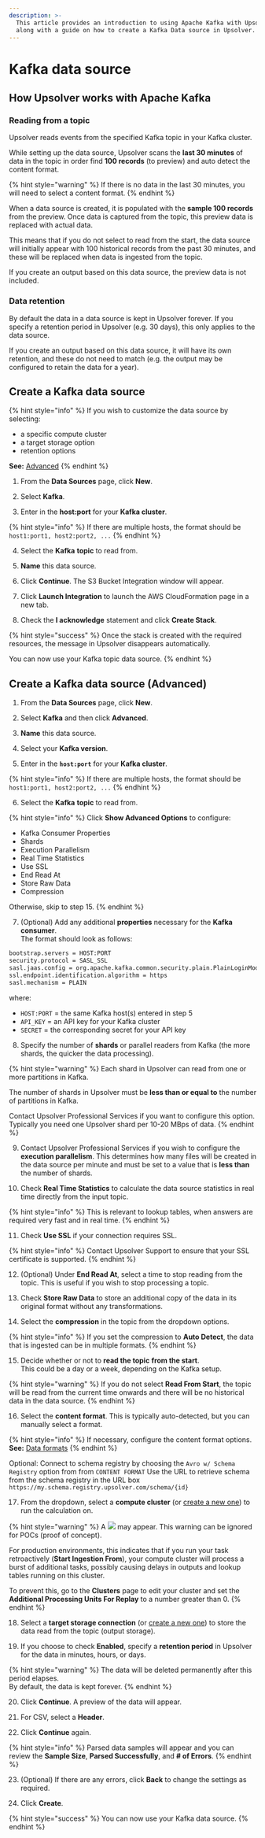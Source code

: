 ```yaml
---
description: >-
  This article provides an introduction to using Apache Kafka with Upsolver
  along with a guide on how to create a Kafka Data source in Upsolver.
---
```


# Kafka data source

## How Upsolver works with Apache Kafka

### Reading from a topic

Upsolver reads events from the specified Kafka topic in your Kafka cluster.

While setting up the data source, Upsolver scans the **last 30 minutes** of data in the topic in order find **100 records** \(to preview\) and auto detect the content format. 

{% hint style="warning" %}
If there is no data in the last 30 minutes, you will need to select a content format.
{% endhint %}

When a data source is created, it is populated with the **sample 100 records** from the preview. Once data is captured from the topic, this preview data is replaced with actual data. 

This means that if you do not select to read from the start, the data source will initially appear with 100 historical records from the past 30 minutes, and these will be replaced when data is ingested from the topic.

 If you create an output based on this data source, the preview data is not included.

### Data retention

By default the data in a data source is kept in Upsolver forever. If you specify a retention period in Upsolver \(e.g. 30 days\), this only applies to the data source. 

If you create an output based on this data source, it will have its own retention, and these do not need to match \(e.g. the output may be configured to retain the data for a year\).

## Create a Kafka data source

{% hint style="info" %}
If you wish to customize the data source by selecting:

* a specific compute cluster
* a target storage option
* retention options

**See:** [Advanced](kafka-data-output.md#creating-a-kafka-data-source-advanced-options)
{% endhint %}

1. From the **Data Sources** page, click **New**.

2. Select **Kafka**.

3. Enter in the **host:port** for your **Kafka cluster**.

{% hint style="info" %}
If there are multiple hosts, the format should be `host1:port1, host2:port2, ...`
{% endhint %}

4. Select the **Kafka** **topic** to read from.

5. **Name** this data source.

6. Click **Continue**. The S3 Bucket Integration window will appear.

7. Click **Launch Integration** to launch the AWS CloudFormation page in a new tab.

8. Check the **I acknowledge** statement and click **Create Stack**.

{% hint style="success" %}
Once the stack is created with the required resources, the message in Upsolver disappears automatically.

You can now use your Kafka topic data source.
{% endhint %}

## Create a Kafka data source \(Advanced\)

1. From the **Data Sources** page, click **New**.

2. Select **Kafka** and then click **Advanced**.

3. **Name** this data source.

4. Select your **Kafka version**.

5. Enter in the **`host:port`** for your **Kafka cluster**.

{% hint style="info" %}
If there are multiple hosts, the format should be `host1:port1, host2:port2, ...`
{% endhint %}

6. Select the **Kafka** **topic** to read from.

{% hint style="info" %}
Click **Show Advanced Options** to configure:

* Kafka Consumer Properties
* Shards
* Execution Parallelism
* Real Time Statistics
* Use SSL
* End Read At
* Store Raw Data
* Compression

Otherwise, skip to step 15.
{% endhint %}

7. \(Optional\) Add any additional **properties** necessary for the **Kafka consumer**.  
The format should look as follows:

```bash
bootstrap.servers = HOST:PORT
security.protocol = SASL_SSL
sasl.jaas.config = org.apache.kafka.common.security.plain.PlainLoginModule   required username = "API_KEY"   password = "SECRET";
ssl.endpoint.identification.algorithm = https
sasl.mechanism = PLAIN
```

where:

* `HOST:PORT` = the same Kafka host\(s\) entered in step 5
* `API_KEY` = an API key for your Kafka cluster
* `SECRET` = the corresponding secret for your API key

8. Specify the number of **shards** or parallel readers from Kafka \(the more shards, the quicker the data processing\). 

{% hint style="warning" %}
Each shard in Upsolver can read from one or more partitions in Kafka. 

The number of shards in Upsolver must be **less than or equal to** the number of partitions in Kafka.

Contact Upsolver Professional Services if you want to configure this option. Typically you need one Upsolver shard per 10-20 MBps of data.
{% endhint %}

9. Contact Upsolver Professional Services if you wish to configure the **execution parallelism**. This determines how many files will be created in the data source per minute and must be set to a value that is **less than** the number of shards.

10. Check **Real Time Statistics** to calculate the data source statistics in real time directly from the input topic.

{% hint style="info" %}
This is relevant to lookup tables, when answers are required very fast and in real time.
{% endhint %}

11. Check **Use SSL** if your connection requires SSL. 

{% hint style="info" %}
Contact Upsolver Support to ensure that your SSL certificate is supported.
{% endhint %}

12. \(Optional\) Under **End Read At**, select a time to stop reading from the topic. This is useful if you wish to stop processing a topic.

13. Check **Store Raw Data** to store an additional copy of the data in its original format without any transformations.

14. Select the **compression** in the topic from the dropdown options. 

{% hint style="info" %}
If you set the compression to **Auto Detect**, the data that is ingested can be in multiple formats.
{% endhint %}

15. Decide whether or not to **read the topic** **from the start**.  
This could be a day or a week, depending on the Kafka setup. 

{% hint style="warning" %}
If you do not select **Read From Start**, the topic will be read from the current time onwards and there will be no historical data in the data source.
{% endhint %}

16. Select the **content format**. This is typically auto-detected, but you can manually select a format. 

{% hint style="info" %}
If necessary, configure the content format options.   
**See:** [Data formats](../getting-started/glossary/data-formats.md)
{% endhint %}

Optional: Connect to schema registry by choosing the `Avro w/ Schema Registry` option from from  `CONTENT FORMAT` Use the URL to retrieve schema from the schema registry in the URL box  `https://my.schema.registry.upsolver.com/schema/{id}`

17. From the dropdown, select a **compute cluster** \(or [create a new one](../administration/managing-clusters/cluster-types/adding-a-compute-cluster.md)\) to run the calculation on. 

{% hint style="warning" %}
A ![](../.gitbook/assets/screen-shot-2020-08-13-at-5.48.22-pm.png) may appear. This warning can be ignored for POCs \(proof of concept\). 

For production environments, this indicates that if you run your task retroactively \(**Start Ingestion From**\), your compute cluster will process a burst of additional tasks, possibly causing delays in outputs and lookup tables running on this cluster. 

To prevent this, go to the **Clusters** page to edit your cluster and set the **Additional Processing Units For Replay** to a number greater than 0.
{% endhint %}

18. Select a **target storage connection** \(or [create a new one](../administration/connections/)\) to store the data read from the topic \(output storage\).

19. If you choose to check **Enabled**, specify a **retention period** in Upsolver for the data in minutes, hours, or days. 

{% hint style="warning" %}
The data will be deleted permanently after this period elapses.   
By default, the data is kept forever.
{% endhint %}

20. Click **Continue**. A preview of the data will appear.

21. For CSV, select a **Header**.

22. Click **Continue** again. 

{% hint style="info" %}
Parsed data samples will appear and you can review the **Sample Size**, **Parsed Successfully**, and **\# of Errors**.
{% endhint %}

23. \(Optional\) If there are any errors, click **Back** to change the settings as required.

24. Click **Create**.

{% hint style="success" %}
You can now use your Kafka data source.
{% endhint %}

